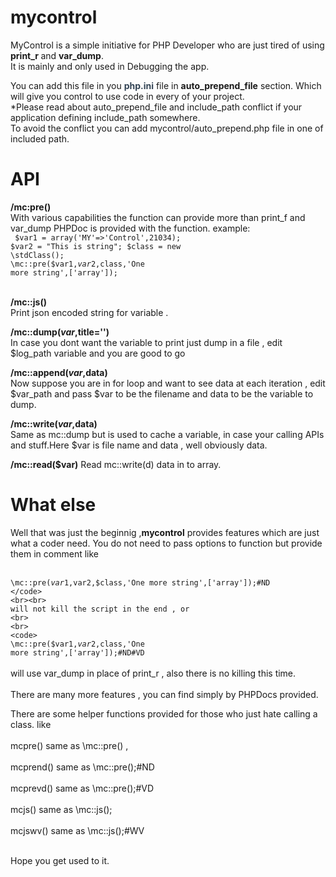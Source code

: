 # mycontrol

MyControl is a simple initiative for PHP Developer who are just tired of using <b> print_r </b> and <b>var_dump</b>.
<br>
It is mainly and only used in Debugging the app.

You can add this file in you <b style='color:#345'>php.ini</b> file in <b>auto_prepend_file</b> section.
Which will give you control to use code in every of your project. <br>
*Please read about auto_prepend_file and include_path conflict if your application defining include_path somewhere.<br>
To avoid the conflict you can add mycontrol/auto_prepend.php file in one of included path.

# API

<b>/mc:pre()</b><br/>
With various capabilities the function can provide more than print_f and var_dump
PHPDoc is provided with the function.
example:
<br>
<code>
    $var1 = array('MY'=>'Control',21034);
    $var2 = "This is string";
    $class = new \stdClass();
    \mc::pre($var1,$var2,$class,'One more string',['array']);
</code>

<br/>
<b>/mc::js()</b><br>
Print json encoded string for variable .
<br>

<b>/mc::dump($var,$title='')</b> <br>
In case you dont want the variable to print just dump in a file , edit $log_path variable and you are good to go
<br>


<b>/mc::append($var,$data)</b> <br>
Now suppose you are in for loop and want to see data at each iteration , edit $var_path and pass $var to be the filename and data to be the variable to dump.
<br>

<b>/mc::write($var,$data)</b> <br>
Same as mc::dump but is used to cache a variable, in case your calling APIs and stuff.Here $var is file name and data , well obviously data.
</br>

<b>/mc::read($var)</b>
Read mc::write(d) data in to array.
<br>


# What else
Well that was just the beginnig ,<b>mycontrol</b> provides features which are just what a coder need.
You do not need to pass options to function but provide them in comment like <br>
<br>
<code>
  \mc::pre($var1,$var2,$class,'One more string',['array']);#ND
</code>
<br><br>
will not kill the script in the end , or
<br>
<br>
<code>
  \mc::pre($var1,$var2,$class,'One more string',['array']);#ND#VD
</code>
<br>
<br>
will use var_dump in place of print_r , also there is no killing this time.
<br>
<br>
There are many more features , you can find simply by PHPDocs provided.

There are some helper functions provided for those who just hate calling a class.
like
<br>
<br>
mcpre() same as \mc::pre() ,
<br>
<br>
mcprend() same as \mc::pre();#ND
<br>
<br>
mcprevd() same as \mc::pre();#VD
<br>
<br>
mcjs() same as \mc::js();
<br>
<br>
mcjswv() same as \mc::js();#WV
<br>
<br>

Hope you get used to it.

